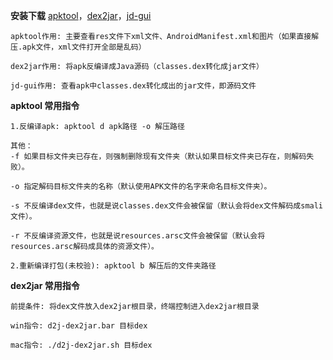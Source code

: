 **安装下载** 
[apktool](https://ibotpeaches.github.io/Apktool/install/)，[dex2jar](https://github.com/pxb1988/dex2jar)，[jd-gui](https://github.com/java-decompiler/jd-gui/releases)

```
apktool作用: 主要查看res文件下xml文件、AndroidManifest.xml和图片（如果直接解压.apk文件，xml文件打开全部是乱码）

dex2jar作用: 将apk反编译成Java源码（classes.dex转化成jar文件）

jd-gui作用: 查看apk中classes.dex转化成出的jar文件，即源码文件
```
**apktool 常用指令**
```
1.反编译apk: apktool d apk路径 -o 解压路径

其他：
-f 如果目标文件夹已存在，则强制删除现有文件夹（默认如果目标文件夹已存在，则解码失败）。

-o 指定解码目标文件夹的名称（默认使用APK文件的名字来命名目标文件夹）。

-s 不反编译dex文件，也就是说classes.dex文件会被保留（默认会将dex文件解码成smali文件）。

-r 不反编译资源文件，也就是说resources.arsc文件会被保留（默认会将resources.arsc解码成具体的资源文件）。

2.重新编译打包(未校验): apktool b 解压后的文件夹路径
```
**dex2jar 常用指令**
```
前提条件: 将dex文件放入dex2jar根目录，终端控制进入dex2jar根目录

win指令: d2j-dex2jar.bar 目标dex

mac指令: ./d2j-dex2jar.sh 目标dex
```
